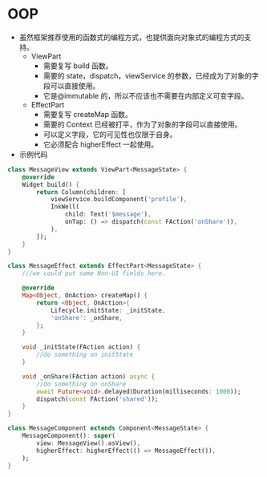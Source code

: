 # OOP

-   虽然框架推荐使用的函数式的编程方式，也提供面向对象式的编程方式的支持。
    -   ViewPart
        -   需要复写 build 函数。
        -   需要的 state，dispatch，viewService 的参数，已经成为了对象的字段可以直接使用。
        -   它是@immutable 的，所以不应该也不需要在内部定义可变字段。
    -   EffectPart
        -   需要复写 createMap 函数。
        -   需要的 Context 已经被打平，作为了对象的字段可以直接使用。
        -   可以定义字段，它的可见性也仅限于自身。
        -   它必须配合 higherEffect 一起使用。
-   示例代码

```dart
class MessageView extends ViewPart<MessageState> {
    @override
    Widget build() {
        return Column(children: [
            viewService.buildComponent('profile'),
            InkWell(
                child: Text('$message'),
                onTap: () => dispatch(const FAction('onShare')),
            ),
        ]);
    }
}

class MessageEffect extends EffectPart<MessageState> {
    ///we could put some Non-UI fields here.

    @override
    Map<Object, OnAction> createMap() {
        return <Object, OnAction>{
            Lifecycle.initState: _initState,
            'onShare': _onShare,
        };
    }

    void _initState(FAction action) {
        //do something on initState
    }

    void _onShare(FAction action) async {
        //do something on onShare
        await Future<void>.delayed(Duration(milliseconds: 1000));
        dispatch(const FAction('shared'));
    }
}

class MessageComponent extends Component<MessageState> {
    MessageComponent(): super(
        view: MessageView().asView(),
        higherEffect: higherEffect(() => MessageEffect()),
    );
}
```
